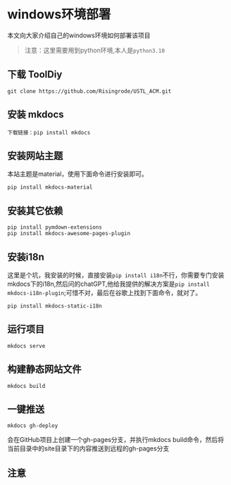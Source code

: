 # windows环境部署

本文向大家介绍自己的windows环境如何部署该项目

 > 注意：这里需要用到python环境,本人是`python3.10`

## 下载 ToolDiy

```
git clone https://github.com/Risingrode/USTL_ACM.git
```

## 安装 mkdocs

```
下载链接：pip install mkdocs
```
## 安装网站主题

本站主题是material，使用下面命令进行安装即可。
```
pip install mkdocs-material
```

## 安装其它依赖

```
pip install pymdown-extensions
pip install mkdocs-awesome-pages-plugin
```

## 安装i18n

这里是个坑，我安装的时候，直接安装`pip install i18n`不行，你需要专门安装mkdocs下的i18n,然后问的chatGPT,他给我提供的解决方案是`pip install mkdocs-i18n-plugin`;可惜不对，最后在谷歌上找到下面命令，就对了。
```
pip install mkdocs-static-i18n
```

## 运行项目

```
mkdocs serve
```

## 构建静态网站文件

```
mkdocs build
```

## 一键推送
```
mkdocs gh-deploy
```
会在GitHub项目上创建一个gh-pages分支，并执行mkdocs build命令，然后将当前目录中的site目录下的内容推送到远程的gh-pages分支

## 注意













